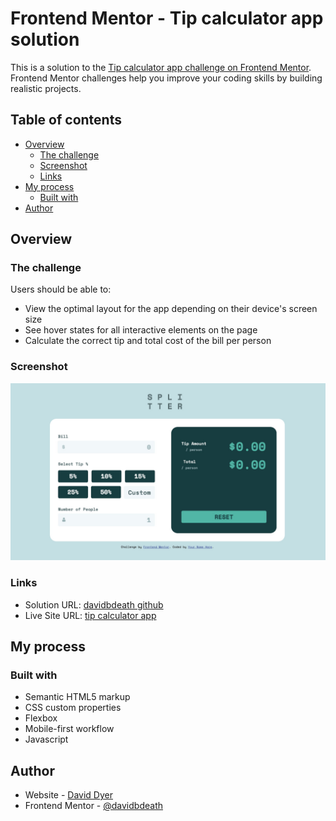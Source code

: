 # Frontend Mentor - Tip calculator app solution

This is a solution to the [Tip calculator app challenge on Frontend Mentor](https://www.frontendmentor.io/challenges/tip-calculator-app-ugJNGbJUX). Frontend Mentor challenges help you improve your coding skills by building realistic projects.

## Table of contents

- [Overview](#overview)
  - [The challenge](#the-challenge)
  - [Screenshot](#screenshot)
  - [Links](#links)
- [My process](#my-process)
  - [Built with](#built-with)
- [Author](#author)

## Overview

### The challenge

Users should be able to:

- View the optimal layout for the app depending on their device's screen size
- See hover states for all interactive elements on the page
- Calculate the correct tip and total cost of the bill per person

### Screenshot

![](./images/site-thumbnail.jpg)

### Links

- Solution URL: [davidbdeath github](https://github.com/davidbdeath/tip-calculator-app)
- Live Site URL: [tip calculator app](https://davidbdeath.github.io/tip-calculator-app/)

## My process

### Built with

- Semantic HTML5 markup
- CSS custom properties
- Flexbox
- Mobile-first workflow
- Javascript

## Author

- Website - [David Dyer](https://daviddyer.me)
- Frontend Mentor - [@davidbdeath](https://www.frontendmentor.io/profile/davidbdeath)